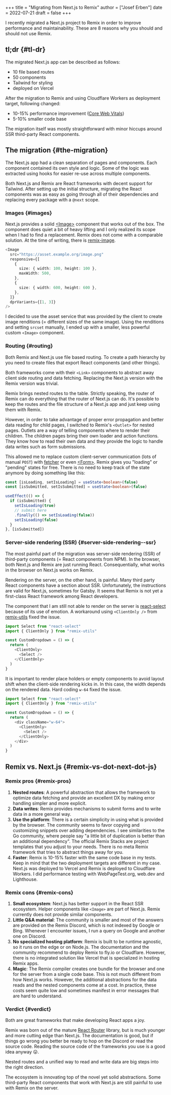 +++
title = "Migrating from Next.js to Remix"
author = ["Josef Erben"]
date = 2022-07-21
draft = false
+++

I recently migrated a Next.js project to Remix in order to improve performance and maintainability. These are 8 reasons why you should and should not use Remix.

<!--more-->


## tl;dr {#tl-dr}

The migrated Next.js app can be described as follows:

-   10 file based routes
-   50 components
-   Tailwind for styling
-   deployed on Vercel

After the migration to Remix and using Cloudflare Workers as deployment target, following changed:

-   10-15% performance improvement ([Core Web Vitals](https://web.dev/vitals/))
-   5-10% smaller code base

The migration itself was mostly straightforward with minor hiccups around SSR third-party React components.


## The migration {#the-migration}

The Next.js app had a clean separation of pages and components. Each component contained its own style and logic. Some of the logic was extracted using hooks for easier re-use across multiple components.

Both Next.js and Remix are React frameworks with decent support for Tailwind. After setting up the initial structure, migrating the React components was as easy as going through all of their dependencies and replacing every package with a `@next` scope.


### Images {#images}

Next.js provides a solid [&lt;Image&gt;](https://nextjs.org/docs/api-reference/next/image) component that works out of the box. The component does quiet a bit of heavy lifting and I only realized its scope when I had to find a replacement.
Remix does not come with a comparable solution. At the time of writing, there is [remix-image](https://github.com/Josh-McFarlin/remix-image).

```typescript
<Image
  src="https://asset.example.org/image.png"
  responsive={[
    {
      size: { width: 100, height: 100 },
      maxWidth: 500,
    },
    {
      size: { width: 600, height: 600 },
    },
  ]}
  dprVariants={[1, 3]}
/>
```

I decided to use the asset service that was provided by the client to create image renditions (= different sizes of the same image). Using the renditions and setting `srcset` manually, I ended up with a smaller, less powerful custom `<Image>` component.


### Routing {#routing}

Both Remix and Next.js use file based routing. To create a path hierarchy by you need to create files that export React components (and other things).

Both frameworks come with their `<Link>` components to abstract away client side routing and data fetching. Replacing the Next.js version with the Remix version was trivial.

Remix brings nested routes to the table. Strictly speaking, the router of Remix can do everything that the router of Next.js can do. It's possible to keep the routes and the file structure of a Next.js app and just keep using them with Remix.

However, in order to take advantage of proper error propagation and better data reading for child pages, I switched to Remix's `<Outlet>` for nested pages.
Outlets are a way of telling components where to render their children.
The children pages bring their own loader and action functions. They know how to read their own data and they provide the logic to handle data writes such as form submissions.

This allowed me to replace custom client-server communication (lots of manual `POST`) with [fetcher](https://remix.run/docs/en/v1/api/remix#usefetcher) or even [&lt;Form&gt;](https://remix.run/docs/en/v1/api/remix#form). Remix gives you "loading" or "pending" states for free. There is no need to keep track of the state anymore by doing something like this:

```typescript
const [isLoading, setIsLoading] = useState<boolean>(false)
const [isSubmitted, setIsSubmitted] = useState<boolean>(false)

useEffect(() => {
  if (isSubmitted) {
    setIsLoading(true)
    // submit here
    .finally(() => setIsLoading(false))
    setIsLoading(false)
  }
}, [isSubmitted])
```


### Server-side rendering (SSR) {#server-side-rendering--ssr}

The most painful part of the migration was server-side rendering (SSR) of third-party components (= React components from NPM). In the browser, both Next.js and Remix are just running React. Consequentially, what works in the browser on Next.js works on Remix.

Rendering on the server, on the other hand, is painful. Many third party React components have a section about SSR. Unfortunately, the instructions are valid for Next.js, sometimes for Gatsby. It seems that Remix is not yet a first-class React framework among React developers.

The component that I am still not able to render on the server is [react-select](https://react-select.com/) because of its use of emotion. A workaround using `<ClientOnly />` from [remix-utils](https://github.com/sergiodxa/remix-utils) fixed the issue.

```typescript
import Select from "react-select"
import { ClientOnly } from "remix-utils"

const CustomDropdown = () => {
  return (
    <ClientOnly>
      <Select />
    </ClientOnly>
  )
}
```

It is important to render place holders or empty components to avoid layout shift when the client-side rendering kicks in. In this case, the width depends on the rendered data. Hard coding `w-64` fixed the issue.

```typescript
import Select from "react-select"
import { ClientOnly } from "remix-utils"

const CustomDropdown = () => {
  return (
    <div className="w-64">
      <ClientOnly>
        <Select />
      </ClientOnly>
    </div>
  )
}
```


## Remix vs. Next.js {#remix-vs-dot-next-dot-js}


### Remix pros {#remix-pros}

1.  **Nested routes**: A powerful abstraction that allows the framework to optimize data fetching and provide an excellent DX by making error handling simpler and more explicit.
2.  **Data writes**: Remix provides mechanisms to submit forms and to write data in a more general way.
3.  **Use the platform**: There is a certain simplicity in using what is provided by the browser. The community seems to favor copying and customizing snippets over adding dependencies. I see similarities to the Go community, where people say "a little bit of duplication is better than an additional dependency".
    The official Remix Stacks are project templates that you adjust to your needs. There is no meta Remix framework that tries to abstract things away for you.
4.  **Faster**: Remix is 10-15% faster with the same code base in my tests. Keep in mind that the two deployment targets are different in my case. Next.js was deployed to Vercel and Remix is deployed to Cloudflare Workers. I did performance testing with WebPageTest.org, web.dev and Lighthouse.


### Remix cons {#remix-cons}

1.  **Small ecosystem**: Next.js has better support in the React SSR ecosystem. Helper components like `<Image>` are part of Next.js. Remix currently does not provide similar components.
2.  **Little Q&amp;A material**: The community is smaller and most of the answers are provided on the Remix Discord, which is not indexed by Google or Bing. Whenever I encounter issues, I run a query on Google and another one on Discord.
3.  **No specialized hosting platform**: Remix is built to be runtime agnostic, so it runs on the edge or on Node.js. The documentation and the community recommend to deploy Remix to fly.io or Cloudflare.
    However, there is no integrated solution like Vercel that is specialized in hosting Remix apps.
4.  **Magic**: The Remix compiler creates one bundle for the browser and one for the server from a single code base. This is not much different from how Next.js works. However, the additional abstractions for the data reads and the nested components come at a cost. In practice, these costs seem quite low and sometimes manifest in error messages that are hard to understand.


### Verdict {#verdict}

Both are great frameworks that make developing React apps a joy.

Remix was born out of the mature [React Router](https://www.google.com/search?q=react+router&oq=react+router&aqs=chrome..69i57j69i59j69i60l3j69i65l2j69i60.2077j0j7&sourceid=chrome&ie=UTF-8) library, but is much younger and more cutting edge than Next.js. The documentation is good, but if things go wrong you better be ready to hop on the Discord or read the source code. Reading the source code of the frameworks you use is a good idea anyway 😛.

Nested routes and a unified way to read and write data are big steps into the right direction.

The ecosystem is innovating top of the novel yet solid abstractions. Some third-party React components that work with Next.js are still painful to use with Remix on the server.